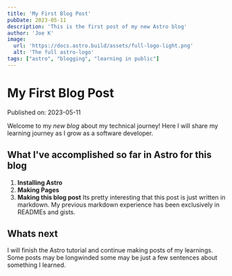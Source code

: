 ```yaml
---
title: 'My First Blog Post'
pubDate: 2023-05-11
description: 'This is the first post of my new Astro blog'
author: 'Joe K'
image: 
  url: 'https://docs.astro.build/assets/full-logo-light.png' 
  alt: 'The full astro-logo'
tags: ["astro", "blogging", "learning in public"]
---
```

# My First Blog Post

Published on: 2023-05-11

Welcome to my _new blog_ about my technical journey! Here I will share my learning journey as I grow as a software developer.

## What I've accomplished so far in Astro for this blog

1. **Installing Astro**
2. **Making Pages**
3. **Making this blog post** Its pretty interesting that this post is just written in markdown. My previous markdown experience has been exclusively in READMEs and gists.

## Whats next

I will finish the Astro tutorial and continue making posts of my learnings. Some posts may be longwinded some may be just a few sentences about something I learned.

